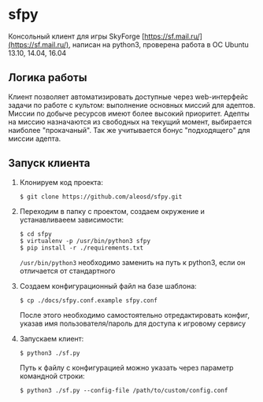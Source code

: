 # sfpy
Консольный клиент для игры SkyForge [https://sf.mail.ru/](https://sf.mail.ru/),
написан на python3, проверена работа в ОС Ubuntu 13.10, 14.04, 16.04

## Логика работы

Клиент позволяет автоматизировать доступные через web-интерфейс задачи по работе
с культом: выполнение основных миссий для адептов. Миссии по добыче ресурсов
имеют более высокий приоритет. Адепты на миссию назначаются из свободных на
текущий момент, выбирается наиболее "прокачаный". Так же учитывается бонус
"подходящего" для миссии адепта.

## Запуск клиента

1. Клонируем код проекта:
    ```
    $ git clone https://github.com/aleosd/sfpy.git
    ```

2. Переходим в папку с проектом, создаем окружение и устанавливаеем зависимости:
    ```
    $ cd sfpy
    $ virtualenv -p /usr/bin/python3 sfpy
    $ pip install -r ./requirements.txt
    ```
    `/usr/bin/python3` необходимо заменить на путь к python3, если он отличается
    от стандартного

3. Создаем конфигурационный файл на базе шаблона:
    ```
    $ cp ./docs/sfpy.conf.example sfpy.conf
    ```
    После этого необходимо самостоятельно отредактировать конфиг, указав
    имя пользователя/пароль для доступа к игровому сервису
    
4. Запускаем клиент:
    ```
    $ python3 ./sf.py
    ```
    Путь к файлу с конфигурацией можно указать через параметр командной строки:
    ```
    $ python3 ./sf.py --config-file /path/to/custom/config.conf
    ```